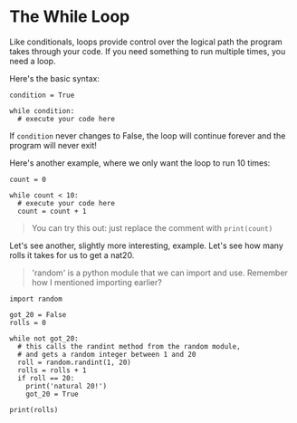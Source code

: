 # The While Loop

Like conditionals, loops provide control over the logical path the program takes through your code. If you need something to run multiple times, you need a loop.

Here's the basic syntax:
```
condition = True

while condition:
  # execute your code here
```

If <code>condition</code> never changes to False, the loop will continue forever and the program will never exit!

Here's another example, where we only want the loop to run 10 times:

```
count = 0

while count < 10:
  # execute your code here
  count = count + 1
```

> You can try this out: just replace the comment with <code>print(count)</code>

Let's see another, slightly more interesting, example. Let's see how many rolls it takes for us to get a nat20.

> 'random' is a python module that we can import and use. Remember how I mentioned importing earlier?

```
import random

got_20 = False
rolls = 0

while not got_20:
  # this calls the randint method from the random module,
  # and gets a random integer between 1 and 20
  roll = random.randint(1, 20)
  rolls = rolls + 1
  if roll == 20:
    print('natural 20!')
    got_20 = True

print(rolls)

```
